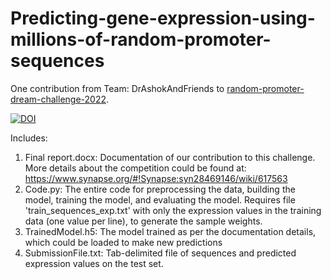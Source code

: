# Predicting-gene-expression-using-millions-of-random-promoter-sequences
One contribution from Team: DrAshokAndFriends to [random-promoter-dream-challenge-2022](https://github.com/de-Boer-Lab/random-promoter-dream-challenge-2022).

[![DOI](https://zenodo.org/badge/635187654.svg)](https://zenodo.org/doi/10.5281/zenodo.10817886)

Includes:
1. Final report.docx: Documentation of our contribution to this challenge. More details about the competition could be found at:
https://www.synapse.org/#!Synapse:syn28469146/wiki/617563
2. Code.py:
The entire code for preprocessing the data, building the model, training the model, and evaluating the model. Requires file 'train_sequences_exp.txt' with only the expression values in the training data (one value per line), to generate the sample weights.
3. TrainedModel.h5:
The model trained as per the documentation details, which could be loaded to make new predictions
4. SubmissionFile.txt:
Tab-delimited file of sequences and predicted expression values on the test set.

